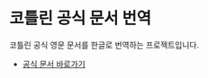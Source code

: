 # 코틀린 공식 문서 번역
코틀린 공식 영문 문서를 한글로 번역하는 프로젝트입니다.
- [공식 문서 바로가기](https://kotlinlang.org/docs/getting-started.html)

